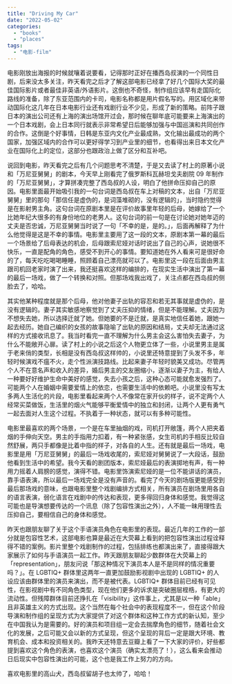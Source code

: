 ```yaml
---
title: "Driving My Car"
date: "2022-05-02"
categories: 
  - "books"
  - "places"
tags: 
  - "电影-film"
---
```


电影刚放出海报的时候就嚷着说要看，记得那时正好在播西岛叔演的一个同性日剧，后来没太多关注，昨天看完之后才了解这部电影已经拿了好几个国际大奖的最佳国际影片或者最佳非英语/外语影片。这倒也不奇怪，制作组应该早有走国际化路线的准备，除了东亚范围内的卡司，电影名称都是用片假名写的。用区域化来带动国际化这几年在日本电影行业还有戏剧行业不少见，形成了新的策略。前阵子跟日本的演出公司还有上海的演出场馆开过会，那时候在聊年底可能要来上海演出的一个日本戏剧，会上日本同行就表示非常希望日后能够加强与中国巡演和共同创作的合作。这倒是个好事情，日韩是东亚内文化产业最成熟，文化输出最成功的两个国家，加强区域内的合作可以更好得学习到产业里的细节，也看得出来日本文化产业在国际化上的定位，这部分也跟政治上做了区分和互补吧。  
  
说回到电影，昨天看完之后有几个问题思考不清楚，于是又去读了村上的原著小说和「万尼亚舅舅」的剧本，今天早上刚看完了俄罗斯科瓦赫坦戈夫剧院 09 年制作的「万尼亚舅舅」，才算拼凑完整了西岛叔的人设，明白了他拼命压抑自己的原因。电影里面最开始吸引我的一句台词是西岛叔在车上对稿的文本，出自「万尼亚舅舅」里的那句「那信任是虚伪的，是词藻堆砌的，没有逻辑的」，当时隐约觉得是在影射男主角。这句台词在原剧本里是在评价故事里年轻的后母，她嫁给了一个比她年纪大很多的有身份地位的老男人。这句台词的前一句是在讨论她对她年迈的丈夫是否忠诚，万尼亚舅舅当时说了一句「不幸的是，是的。」，后面再解释了为什么他觉得是这是不幸的事情。电影里主要用了这一段的文本，原剧本第一幕的最后一个场景给了后母表达的机会，后母跟索尼娅对话时说出了自己的心声，说她很不快乐，一直是配角的角色，感受不到开心的事情。要知道她在外人看来可是很好命的了，每天吃吃喝喝睡睡，照顾着自己漂亮就可以了。电影里这一段在后面由男主跟司机回老家时演了出来，我还挺喜欢这样的编排的，在现实生活中演出了第一幕的最后一场戏，做了一个转换和对照。但那场戏我出戏了，关注点都在西岛叔的侧脸去了，哈哈。  
  
其实他某种程度就是那个后母，他对他妻子出轨的容忍和若无其事就是虚伪的，是没有逻辑的。妻子其实敏感地察觉到了丈夫压抑的情绪，但是不能理解。丈夫因为不想失去她，所以选择迁就了她。但她要的不是迁就，是真实地信任着她，跟她一起去经历。她自己编织的女孩的故事隐喻了出轨的原因和结局，丈夫却无法通过这样的方式接收讯息了。我当时看完一直不理解为什么男主会这么害怕失去妻子，为什么不能敞开心扉。读了村上的小说之后这个人物更立体了一些，小说里男主是属于老来俏的类型，长相是没有西岛叔这样帅的，小说里还特意提到了头发不多，年轻时候演戏不瘟不火，走个性派演技路线。比起来妻子年轻时貌美又成功。尽管两个人不在意名声和收入的差异，婚后男主的交友圈缩小，逐渐以妻子为主，有给人一种要好好维护生命中美好的感觉，失去小孩之后，这种心态可能就愈发强烈了。可能两个人在婚姻中需要爱情上的依恋，也需要生活中的依赖吧。小说里没有写太多两人生活化的片段，电影里看起来两个人不像常在家开伙的样子，说不定两个人经常买菜做饭，生活里的烟火气能够平衡爱情中的独立和封闭，让两个人更有勇气一起去面对人生这个过程。不执着于一种状态，就可以有多种可能性。  
  
电影里最喜欢的两个场景，一个是在车里抽烟的戏，司机打开敞篷，两个人把夹着烟的手伸向天空。男主的手指用力扣着，有一种紧张感，女生司机的手相反比较自然舒展，两只手都像是比着中指的样子，对各自的人生。还有就是最后一场戏，电影里是用「万尼亚舅舅」的最后一场戏收尾的，索尼娅对舅舅说了一大段话，鼓励他看到生活中的希望。我今天看的剧团版本，索尼娅最后的表演掷地有声，有一种用力摇着人肩膀的感觉，演得不错。电影里饰演索尼娅的是一位不能讲话的演员，靠手语表演，所以最后一场戏完全是没有声音的。看完了今天的剧场版更能感受到最后那场戏的意味，也跟电影里整个戏剧编排方式相关，所有演员在剧场里用各自的语言表演，弱化语言在戏剧中的传达和表现，更多得回归身体和感觉。我觉得这可能也是导演想要传达的一个讯息（除了包容性演出之外），人不能一昧用理性去压抑自己，要相信自己的身体和感觉。  
  
昨天也跟朋友聊了关于这个手语演员角色在电影里的表现。最近几年的工作的一部分就是包容性艺术，这部电影也算是最近在大荧幕上看到的把包容性演出过程诠释得不错的案例。影片里整个戏剧制作的过程，包括排练也都演出来了，直接得跟大家展示了如何与手语演员一起工作。昨天跟朋友聊起少数群体在大荧幕上的「representation」，朋友问说「那这种情况下演员本人是不是同样的情况重要吗？」。在 LGBTIQ+ 群体里这两年一直更加鼓励影视剧中出现的 LGBTIQ+ 的人设应该由群体里的演员来演出，而不是被代表。LGBTIQ+ 群体目前已经有可见性，在影视剧中有不同角色类型，现在他们更多的诉求是突破圈层桎梏，有更大的流动性。但残障群体目前还挣扎在「visibility」这件事上，尤其是以一种「able」且非英雄主义的方式出现。这个当然在每个社会中的表现程度不一，但在这个阶段导演和制作组的呈现方式为大家提供了对这个群体和这种工作方式的新认知，至少在中国我认为是需要的。好的演员和项目组一定会去揣摩角色的细节，随着社会文化的发展，之后可能又会以新的方式呈现，但这个呈现的背后一定是跟大环境、教育机会、成本和投资相关的。我昨天还特意去豆瓣上看了一下大家的评价，好些都提到喜欢这个角色的表演，也喜欢这个演员（确实太漂亮了！），这么看来会推动日后现实中包容性演出的可能，这个也是我工作上努力的方向。  
  
喜欢电影里的高山犬，西岛叔留胡子也太帅了，哈哈！
